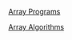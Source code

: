 [Array Programs](https://codecheck.io/viewAssignment/2012160604de99fk0vmtyht44q2poy996oo)  

[Array Algorithms](https://codecheck.io/viewAssignment/20121606041krbgyqv5xqiq0yrt26t07631)  
